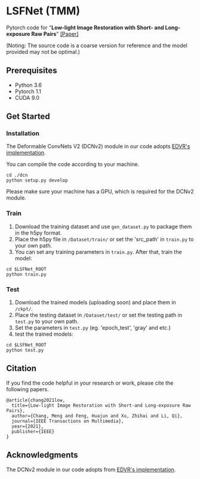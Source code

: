 # LSFNet (TMM)
Pytorch code for "**Low-light Image Restoration with Short- and Long-exposure Raw Pairs**" [[Paper]](https://arxiv.org/abs/2007.00199)

(Noting: The source code is a coarse version for reference and the model provided may not be optimal.)

## Prerequisites
* Python 3.6
* Pytorch 1.1
* CUDA 9.0

## Get Started
### Installation
The Deformable ConvNets V2 (DCNv2) module in our code adopts  [EDVR's implementation](https://github.com/xinntao/EDVR/tree/master/basicsr/models/ops).

You can compile the code according to your machine. 
```
cd ./dcn
python setup.py develop
```

Please make sure your machine has a GPU, which is required for the DCNv2 module.


### Train
1. Download the training dataset and use `gen_dataset.py` to package them in the h5py format.
2. Place the h5py file in `/Dataset/train/` or set the 'src_path' in `train.py` to your own path.
3. You can set any training parameters in `train.py`. After that, train the model:
```
cd $LSFNet_ROOT
python train.py
```

### Test
1. Download the trained models (uploading soon) and place them in `/ckpt/`.
2. Place the testing dataset in `/Dataset/test/` or set the testing path in `test.py` to your own path.
3. Set the parameters in `test.py` (eg. 'epoch_test', 'gray' and etc.)
3. test the trained models:
```
cd $LSFNet_ROOT
python test.py
```

## Citation
If you find the code helpful in your research or work, please cite the following papers.
```
@article{chang2021low,
  title={Low-light Image Restoration with Short-and Long-exposure Raw Pairs},
  author={Chang, Meng and Feng, Huajun and Xu, Zhihai and Li, Qi},
  journal={IEEE Transactions on Multimedia},
  year={2021},
  publisher={IEEE}
}
```

## Acknowledgments
The DCNv2 module in our code adopts from [EDVR's implementation](https://github.com/xinntao/EDVR/tree/master/basicsr/models/ops).
